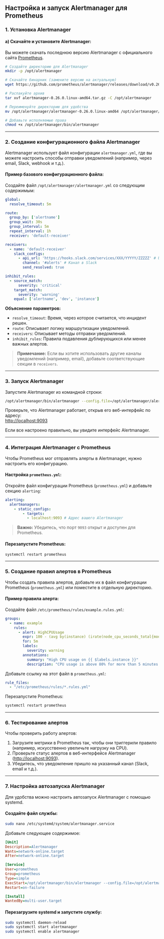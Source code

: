 ## Настройка и запуск Alertmanager для Prometheus

### 1. **Установка Alertmanager**

#### a) Скачайте и установите Alertmanager:
Вы можете скачать последнюю версию Alertmanager с официального сайта [Prometheus](https://prometheus.io/download/).

```bash
# Создайте директорию для Alertmanager
mkdir -p /opt/alertmanager

# Скачайте бинарник (замените версию на актуальную)
wget https://github.com/prometheus/alertmanager/releases/download/v0.26.0/alertmanager-0.26.0.linux-amd64.tar.gz

# Распакуйте архив
tar xvf alertmanager-0.26.0.linux-amd64.tar.gz -C /opt/alertmanager

# Переименуйте директорию для удобства
mv /opt/alertmanager/alertmanager-0.26.0.linux-amd64 /opt/alertmanager/bin

# Добавьте исполняемые права
chmod +x /opt/alertmanager/bin/alertmanager
```

---

### 2. **Создание конфигурационного файла Alertmanager**

Alertmanager использует файл конфигурации `alertmanager.yml`, где вы можете настроить способы отправки уведомлений (например, через email, Slack, webhook и т.д.).

#### Пример базового конфигурационного файла:

Создайте файл `/opt/alertmanager/alertmanager.yml` со следующим содержимым:

```yaml
global:
  resolve_timeout: 5m

route:
  group_by: ['alertname']
  group_wait: 30s
  group_interval: 5m
  repeat_interval: 1h
  receiver: 'default-receiver'

receivers:
  - name: 'default-receiver'
    slack_configs:
      - api_url: 'https://hooks.slack.com/services/XXX/YYYYY/ZZZZZ' # URL вебхука Slack
        channel: '#alerts' # Канал в Slack
        send_resolved: true

inhibit_rules:
  - source_match:
      severity: 'critical'
    target_match:
      severity: 'warning'
    equal: ['alertname', 'dev', 'instance']
```

**Объяснение параметров:**
- `resolve_timeout`: Время, через которое считается, что инцидент решен.
- `route`: Описывает логику маршрутизации уведомлений.
- `receivers`: Описывает методы отправки уведомлений.
- `inhibit_rules`: Правила подавления дублирующихся или менее важных алертов.

> **Примечание:** Если вы хотите использовать другие каналы уведомлений (например, email), добавьте соответствующие секции в `receivers`.

---

### 3. **Запуск Alertmanager**

Запустите Alertmanager из командной строки:

```bash
/opt/alertmanager/bin/alertmanager --config.file=/opt/alertmanager/alertmanager.yml
```

Проверьте, что Alertmanager работает, открыв его веб-интерфейс по адресу:  
[http://localhost:9093](http://localhost:9093)

Если все настроено правильно, вы увидите интерфейс Alertmanager.

---

### 4. **Интеграция Alertmanager с Prometheus**

Чтобы Prometheus мог отправлять алерты в Alertmanager, нужно настроить его конфигурацию.

#### Настройка `prometheus.yml`:

Откройте файл конфигурации Prometheus (`prometheus.yml`) и добавьте секцию `alerting`:

```yaml
alerting:
  alertmanagers:
    - static_configs:
        - targets:
          - localhost:9093 # Адрес вашего Alertmanager
```

> **Важно:** Убедитесь, что порт `9093` открыт и доступен для Prometheus.

#### Перезапустите Prometheus:

```bash
systemctl restart prometheus
```

---

### 5. **Создание правил алертов в Prometheus**

Чтобы создать правила алертов, добавьте их в файл конфигурации Prometheus (`prometheus.yml`) или поместите в отдельную директорию.

#### Пример правила алерта:

Создайте файл `/etc/prometheus/rules/example.rules.yml`:

```yaml
groups:
  - name: example
    rules:
      - alert: HighCPUUsage
        expr: 100 - (avg by(instance) (irate(node_cpu_seconds_total{mode="idle"}[5m])) * 100) > 80
        for: 5m
        labels:
          severity: warning
        annotations:
          summary: "High CPU usage on {{ $labels.instance }}"
          description: "CPU usage is above 80% for more than 5 minutes."
```

Добавьте ссылку на этот файл в `prometheus.yml`:

```yaml
rule_files:
  - "/etc/prometheus/rules/*.rules.yml"
```

Перезапустите Prometheus:

```bash
systemctl restart prometheus
```

---

### 6. **Тестирование алертов**

Чтобы проверить работу алертов:
1. Загрузите метрики в Prometheus так, чтобы они триггерили правило (например, искусственно увеличьте нагрузку на CPU).
2. Проверьте статус алертов в веб-интерфейсе Alertmanager ([http://localhost:9093](http://localhost:9093)).
3. Убедитесь, что уведомление пришло на указанный канал (Slack, email и т.д.).

---

### 7. **Настройка автозапуска Alertmanager**

Для удобства можно настроить автозапуск Alertmanager с помощью systemd.

#### Создайте файл службы:

```bash
sudo nano /etc/systemd/system/alertmanager.service
```

Добавьте следующее содержимое:

```ini
[Unit]
Description=Alertmanager
Wants=network-online.target
After=network-online.target

[Service]
User=prometheus
Group=prometheus
Type=simple
ExecStart=/opt/alertmanager/bin/alertmanager --config.file=/opt/alertmanager/alertmanager.yml
Restart=on-failure

[Install]
WantedBy=multi-user.target
```

#### Перезагрузите systemd и запустите службу:

```bash
sudo systemctl daemon-reload
sudo systemctl start alertmanager
sudo systemctl enable alertmanager
```
